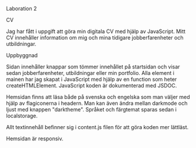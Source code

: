 Laboration 2

CV

Jag har fått i uppgift att göra min digitala CV med hjälp av JavaScript.
Mitt CV innehåller information om mig och mina tidigare jobberfarenheter och utbildningar.

Uppbyggnad 

Sidan innehåller knappar som tömmer innehållet på startsidan och visar sedan jobberfarenheter, utbildningar eller min portfolio.
Alla element i mainen har jag skapat i JavaScript med hjälp av en function som heter createHTMLElement.
JavaScript koden är dokumenterad med JSDOC. 

Hemsidan finns att läsa både på svenska och engelska som man väljer med hjälp av flagiconerna i headern.
Man kan även ändra mellan darkmode och ljust med knappen "darktheme". 
Språket och färgtemat sparas sedan i localstorage.

Allt textinnehåll befinner sig i content.js filen för att göra koden mer lättläst.

Hemsidan är responsiv. 
